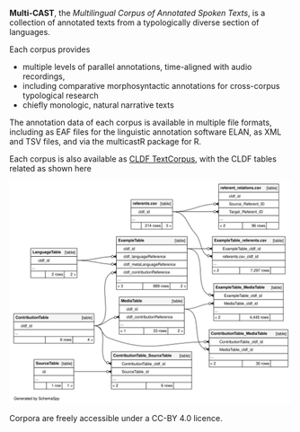 **Multi-CAST**, the *Multilingual Corpus of Annotated Spoken Texts*, is a collection of annotated texts from a typologically diverse section of languages.

Each corpus provides

- multiple levels of parallel annotations, time-aligned with audio recordings,
- including comparative morphosyntactic annotations for cross-corpus typological research
- chiefly monologic, natural narrative texts

The annotation data of each corpus is available in multiple file formats, including as EAF files for the linguistic annotation software ELAN, as XML and TSV files, and via the multicastR package for R.

Each corpus is also available as [CLDF TextCorpus](https://cldf.clld.org), with the CLDF tables related as shown here

![](../docs/erd.svg)

Corpora are freely accessible under a CC-BY 4.0 licence.
